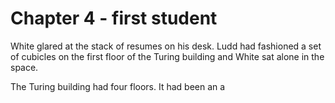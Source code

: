 # Chapter 4 - first student

White glared at the stack of resumes on his desk. Ludd had fashioned a set of cubicles on the first floor of the Turing building and White sat alone in the space.

The Turing building had four floors. It had been an a
<!--stackedit_data:
eyJoaXN0b3J5IjpbLTEwNTM2MDM4MThdfQ==
-->